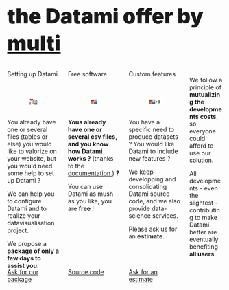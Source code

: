 <h1
  class="has-text-centered mt-6 mb-6 pt-6"
  style="font-weight: 900; line-height: 1.3; font-size: 3rem;">
  the Datami offer by
  <a
    href="https://multi.coop"
    target="_blank">
    multi
  </a>
</h1>

<div class="content">

  <div class="columns mb-6 pb-6 px-3 is-multiline is-centered">
    <!-- CONFIGURAITON -->
    <div class="column is-4-tablet is-one-third-desktop mb-6">
      <div
        class="message is-light is-flex is-justify-content-center is-align-items-center"
        style="height: 3.7em;">
        <span
          class="has-text-centered is-size-5 is-size-6-touch has-text-weight-bold">
          Setting up Datami
        </span>
      </div>
      <div
        class="card"
        style="height: 80%;
          display: flex;
          flex-direction: column;">
        <div class="card-image">
          <figure class="image mt-2">
            <img
              src="https://raw.githubusercontent.com/multi-coop/datami-website-content/main/images/offer/datami-logo-setup.png"
              alt="datami-offer-setup"
            />
            <!-- <img src="http://localhost:8800/statics/images/offer/datami-logo-setup.png"> -->
          </figure>
        </div>
        <div class="card-content is-size-6-touch">
          <p class="mb-2 has-text-weight-bold">
            You already have one or several files (tables or else) you would like to valorize on your website, but you would need some help to set up Datami ?
          </p>
          <p class="mb-2">
            We can help you to configure Datami and to realize your datavisualisation project.
          </p>
          <p class="mb-0">
            We propose a <b>package of only a few days to assist you</b>.
          </p>
        </div>
      </div>
      <a
        href="mailto:contact@multi.coop?subject=Datami - Package"
        class="mt-3 button is-primary is-fullwidth">
        <span
          class="icon mr-3">
          <i class="mdi mdi-email"></i>
        </span>
        Ask for our package
      </a>
    </div>
    <!-- FREE -->
    <div class="column is-4-tablet is-one-third-desktop mb-6">
      <div
        class="message is-light is-flex is-justify-content-center is-align-items-center"
        style="height: 3.7em;">
        <span
          class="has-text-centered is-size-5 is-size-6-touch has-text-weight-bold">
          Free software
        </span>
      </div>
      <div
        class="card"
        style="height: 80%;
          display: flex;
          flex-direction: column;">
        <div class="card-image">
          <figure class="image mt-2">
            <img
              src="https://raw.githubusercontent.com/multi-coop/datami-website-content/main/images/offer/datami-logo-pack.png"
              alt="datami-offer-spacketup"
            />
            <!-- <img src="http://localhost:8800/statics/images/offer/datami-logo-pack.png"> -->
          </figure>
        </div>
        <div class="card-content is-size-6-touch">
          <p class="mb-2">
            <b>
              Yous already have one or several csv files, and you know how Datami works ?
            </b>
            (thanks to the
            <a href="https://datami-docs.multi.coop">
              documentation
            </a>
            )
            <b>?</b>
          </p>
          <p class="mb-0">
            You can use Datami as mush as you like, you are <b>free</b> !
          </p>
        </div>
      </div>
      <a
        href="https://gitlab.com/multi-coop/datami-project/datami"
        class="mt-3 button is-light is-fullwidth">
        <span
          class="icon mr-3">
          <i class="mdi mdi-gitlab"></i>
        </span>
        Source code
      </a>
    </div>
    <!-- DEVS -->
    <div class="column is-4-tablet is-one-third-desktop mb-6">
      <div
        class="message is-light is-flex is-justify-content-center is-align-items-center"
        style="height: 3.7em;">
        <span
          class="has-text-centered is-size-5 is-size-6-touch has-text-weight-bold">
          Custom features
        </span>
      </div>
      <div
        class="card"
        style="height: 80%;
          display: flex;
          flex-direction: column;">
        <div class="card-image">
          <figure class="image mt-2">
            <img
              src="https://raw.githubusercontent.com/multi-coop/datami-website-content/main/images/offer/datami-logo-custom_dev.png"
              alt="datami-offer-custom_dev"
            />
            <!-- <img src="http://localhost:8800/statics/images/offer/datami-logo-custom_dev.png"> -->
          </figure>
        </div>
        <div class="card-content is-size-6-touch">
          <p class="mb-2 has-text-weight-bold">
            You have a specific need to produce datasets ?
            You would like Datami to include new features ?
          </p>
          <p class="mb-2">
            We keep developping and consolidating Datami source code, and we also provide data-science services.
          </p>
          <p class="mb-0">
            Please ask us for an <b>estimate</b>.
          </p>
        </div>
      </div>
      <a
        href="mailto:contact@multi.coop?subject=Datami - Estimate for custom developments"
        class="mt-3 button is-primary is-fullwidth">
        <span
          class="icon mr-3">
          <i class="mdi mdi-email"></i>
        </span>
        Ask for an estimate
      </a>
    </div>
    <div class="column is-8-tablet is-6-desktop is-5-widescreen mt-3 mb-6 mx-6 pb-6">
      <p class="mb-1 has-text-justified">
        We follow a principle of <b>mutualizing the developments costs</b>, so everyone could afford to use our solution.
      </p>
      <p>
        All developments - even the slightest - contributing to make Datami better are eventually benefiting <b>all users</b>.
      </p>
    </div>
  </div>

</div>

